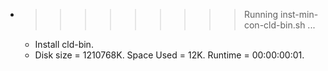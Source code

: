 * >>>>>>>>> Running inst-min-con-cld-bin.sh ...
  * Install cld-bin.
  * Disk size = 1210768K. Space Used = 12K. Runtime = 00:00:00:01.
